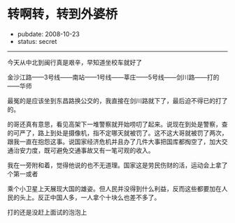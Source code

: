 # 转啊转，转到外婆桥

- pubdate: 2008-10-23
- status: secret

--------------------------


今天从中北到闽行真是艰辛，早知道坐校车就好了



金沙江路——3号线——南站——1号线——莘庄——5号线——剑川路——打的——华师



最冤的是应该坐到东昌路换公交的，我直接在剑川路就下了，最后迫不得已的打了的。



的哥还真有意思，看见高架下一堆警察就开始唠叨了起来。说现在到处是警察，查的可严了，路上到处是摄像机，指不定哪天就被罚了。这不这大哥就被罚了两次，跟我一直在抱怨这事。说国家经济危机并且办了几件大事把国库都掏空了，加大交通治安力度，既可避免交通事故又有一笔可观的收入。



我在一旁附和着，觉得他说的也不无道理。国家这是劳民伤财的活，运动会上拿了个第一或者

乘个小卫星上天展现大国的雄姿。但人民并没得到什么利益，反而这些都要加在人民的头上。反正中国人多，一人拿个十块么也差不多了。





打的还是没赶上面试的泡泡上
